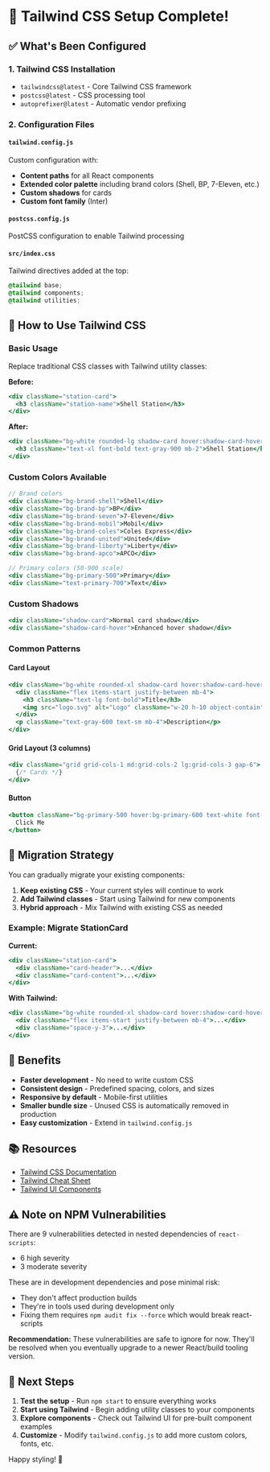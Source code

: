 # 🎨 Tailwind CSS Setup Complete!

## ✅ What's Been Configured

### 1. **Tailwind CSS Installation**
- `tailwindcss@latest` - Core Tailwind CSS framework
- `postcss@latest` - CSS processing tool
- `autoprefixer@latest` - Automatic vendor prefixing

### 2. **Configuration Files**

#### `tailwind.config.js`
Custom configuration with:
- **Content paths** for all React components
- **Extended color palette** including brand colors (Shell, BP, 7-Eleven, etc.)
- **Custom shadows** for cards
- **Custom font family** (Inter)

#### `postcss.config.js`
PostCSS configuration to enable Tailwind processing

#### `src/index.css`
Tailwind directives added at the top:
```css
@tailwind base;
@tailwind components;
@tailwind utilities;
```

## 🚀 How to Use Tailwind CSS

### Basic Usage

Replace traditional CSS classes with Tailwind utility classes:

**Before:**
```jsx
<div className="station-card">
  <h3 className="station-name">Shell Station</h3>
</div>
```

**After:**
```jsx
<div className="bg-white rounded-lg shadow-card hover:shadow-card-hover p-6 transition-all">
  <h3 className="text-xl font-bold text-gray-900 mb-2">Shell Station</h3>
</div>
```

### Custom Colors Available

```jsx
// Brand colors
<div className="bg-brand-shell">Shell</div>
<div className="bg-brand-bp">BP</div>
<div className="bg-brand-seven">7-Eleven</div>
<div className="bg-brand-mobil">Mobil</div>
<div className="bg-brand-coles">Coles Express</div>
<div className="bg-brand-united">United</div>
<div className="bg-brand-liberty">Liberty</div>
<div className="bg-brand-apco">APCO</div>

// Primary colors (50-900 scale)
<div className="bg-primary-500">Primary</div>
<div className="text-primary-700">Text</div>
```

### Custom Shadows

```jsx
<div className="shadow-card">Normal card shadow</div>
<div className="shadow-card-hover">Enhanced hover shadow</div>
```

### Common Patterns

#### Card Layout
```jsx
<div className="bg-white rounded-xl shadow-card hover:shadow-card-hover transition-all p-6">
  <div className="flex items-start justify-between mb-4">
    <h3 className="text-lg font-bold">Title</h3>
    <img src="logo.svg" alt="Logo" className="w-20 h-10 object-contain" />
  </div>
  <p className="text-gray-600 text-sm mb-4">Description</p>
</div>
```

#### Grid Layout (3 columns)
```jsx
<div className="grid grid-cols-1 md:grid-cols-2 lg:grid-cols-3 gap-6">
  {/* Cards */}
</div>
```

#### Button
```jsx
<button className="bg-primary-500 hover:bg-primary-600 text-white font-semibold py-3 px-6 rounded-lg transition-colors">
  Click Me
</button>
```

## 📝 Migration Strategy

You can gradually migrate your existing components:

1. **Keep existing CSS** - Your current styles will continue to work
2. **Add Tailwind classes** - Start using Tailwind for new components
3. **Hybrid approach** - Mix Tailwind with existing CSS as needed

### Example: Migrate StationCard

**Current:**
```jsx
<div className="station-card">
  <div className="card-header">...</div>
  <div className="card-content">...</div>
</div>
```

**With Tailwind:**
```jsx
<div className="bg-white rounded-xl shadow-card hover:shadow-card-hover p-6">
  <div className="flex items-start justify-between mb-4">...</div>
  <div className="space-y-3">...</div>
</div>
```

## 🎯 Benefits

- **Faster development** - No need to write custom CSS
- **Consistent design** - Predefined spacing, colors, and sizes
- **Responsive by default** - Mobile-first utilities
- **Smaller bundle size** - Unused CSS is automatically removed in production
- **Easy customization** - Extend in `tailwind.config.js`

## 📚 Resources

- [Tailwind CSS Documentation](https://tailwindcss.com/docs)
- [Tailwind Cheat Sheet](https://nerdcave.com/tailwind-cheat-sheet)
- [Tailwind UI Components](https://tailwindui.com/)

## ⚠️ Note on NPM Vulnerabilities

There are 9 vulnerabilities detected in nested dependencies of `react-scripts`:
- 6 high severity
- 3 moderate severity

These are in development dependencies and pose minimal risk:
- They don't affect production builds
- They're in tools used during development only
- Fixing them requires `npm audit fix --force` which would break react-scripts

**Recommendation:** These vulnerabilities are safe to ignore for now. They'll be resolved when you eventually upgrade to a newer React/build tooling version.

## 🚀 Next Steps

1. **Test the setup** - Run `npm start` to ensure everything works
2. **Start using Tailwind** - Begin adding utility classes to your components
3. **Explore components** - Check out Tailwind UI for pre-built component examples
4. **Customize** - Modify `tailwind.config.js` to add more custom colors, fonts, etc.

Happy styling! 🎨

